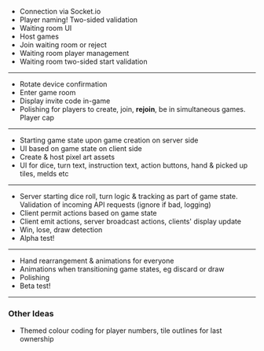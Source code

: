 - Connection via Socket.io
- Player naming! Two-sided validation
- Waiting room UI
- Host games
- Join waiting room or reject
- Waiting room player management
- Waiting room two-sided start validation

---

- Rotate device confirmation
- Enter game room
- Display invite code in-game
- Polishing for players to create, join, **rejoin**, be in simultaneous games. Player cap

---

- Starting game state upon game creation on server side
- UI based on game state on client side
- Create & host pixel art assets
- UI for dice, turn text, instruction text, action buttons, hand & picked up tiles, melds etc

---

- Server starting dice roll, turn logic & tracking as part of game state. Validation of incoming API requests (ignore if bad, logging)
- Client permit actions based on game state
- Client emit actions, server broadcast actions, clients' display update
- Win, lose, draw detection
- Alpha test!

---

- Hand rearrangement & animations for everyone
- Animations when transitioning game states, eg discard or draw
- Polishing
- Beta test!

---

### Other Ideas

- Themed colour coding for player numbers, tile outlines for last ownership
